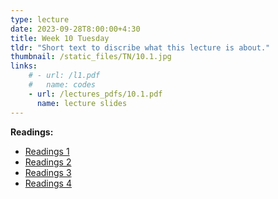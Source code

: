 ```yaml
---
type: lecture
date: 2023-09-28T8:00:00+4:30
title: Week 10 Tuesday
tldr: "Short text to discribe what this lecture is about."
thumbnail: /static_files/TN/10.1.jpg
links: 
    # - url: /l1.pdf
    #   name: codes
    - url: /lectures_pdfs/10.1.pdf
      name: lecture slides
---
```

**Readings:**
- [Readings 1](/readings_pdfs/week2/TH/r1.pdf)
- [Readings 2](/readings_pdfs/week2/TH/r2.pdf)
- [Readings 3](/readings_pdfs/week2/TH/r3.pdf)
- [Readings 4](/readings_pdfs/week2/TH/r4.pdf)


